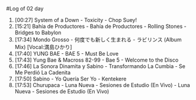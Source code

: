 #Log of 02 day

1. [00:27] System of a Down - Toxicity - Chop Suey!
1. [15:21] Bahía de Productores - Bahía de Productores - Rolling Stones - Bridges to Babylon
1. [17:34] Mondo Grosso - 何度でも新しく生まれる - ラビリンス (Album Mix) [Vocal:満島ひかり]
1. [17:40] YUNG BAE - BAE 5 - Must Be Love
1. [17:43] Yung Bae & Macross 82-99 - Bae 5 - Welcome to the Disco
1. [17:46] La Sonora Dinamita y Sabino - Transformando La Cumbia - Se Me Perdió La Cadenita
1. [17:50] Sabino - Yo Quería Ser Yo - Kentekere
1. [17:53] Churupaca - Luna Nueva - Sesiones de Estudio (En Vivo) - Luna Nueva - Sesiones de Estudio (En Vivo)
